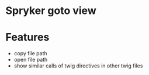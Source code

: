 # Spryker goto view

# Features

- copy file path
- open file path
- show similar calls of twig directives in other twig files
